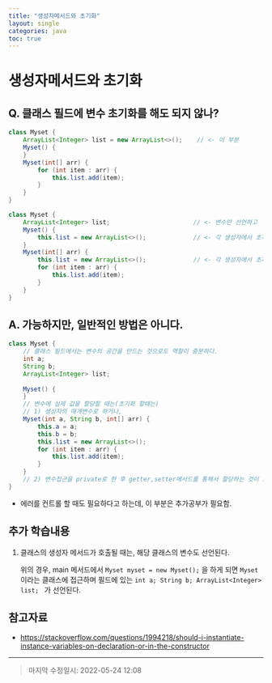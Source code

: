 ```yaml
---
title: "생성자메서드와 초기화"
layout: single
categories: java
toc: true
---
```


# 생성자메서드와 초기화



## Q. 클래스 필드에 변수 초기화를 해도 되지 않나?

```java
class Myset {
    ArrayList<Integer> list = new ArrayList<>();    // <- 이 부분
    Myset() {
    }
    Myset(int[] arr) {
        for (int item : arr) {
            this.list.add(item);
        }
    }
}
```

```java
class Myset {
    ArrayList<Integer> list;                       // <- 변수만 선언하고
    Myset() {
        this.list = new ArrayList<>();             // <- 각 생성자에서 초기화 하는 모습
    }
    Myset(int[] arr) {
        this.list = new ArrayList<>();             // <- 각 생성자에서 초기화 하는 모습
        for (int item : arr) {
            this.list.add(item);
        }
    }
}
```



## A. 가능하지만, 일반적인 방법은 아니다.

```java
class Myset {
    // 클래스 필드에서는 변수의 공간을 만드는 것으로도 역할이 충분하다.
    int a;
    String b;
    ArrayList<Integer> list;
    
    Myset() {
    }
    // 변수에 실제 값을 할당할 때는(초기화 할때는)
    // 1) 생성자의 매개변수로 하거나,
    Myset(int a, String b, int[] arr) {
        this.a = a;
        this.b = b;
        this.list = new ArrayList<>();
        for (int item : arr) {
            this.list.add(item);
        }
    }
    // 2) 변수접근을 private로 한 후 getter,setter메서드를 통해서 할당하는 것이 보다 일반적이다.
}
```

+ 에러를 컨트롤 할 때도 필요하다고 하는데, 이 부분은 추가공부가 필요함.



## 추가 학습내용

1. 클래스의 생성자 메서드가 호출될 때는, 해당 클래스의 변수도 선언된다.

   위의 경우, main 메서드에서 `Myset myset = new Myset();` 을 하게 되면 `Myset` 이라는 클래스에 접근하며 필드에 있는 `int a; String b; ArrayList<Integer> list; ` 가 선언된다.



## 참고자료

- https://stackoverflow.com/questions/1994218/should-i-instantiate-instance-variables-on-declaration-or-in-the-constructor

------

> 마지막 수정일시: 2022-05-24 12:08